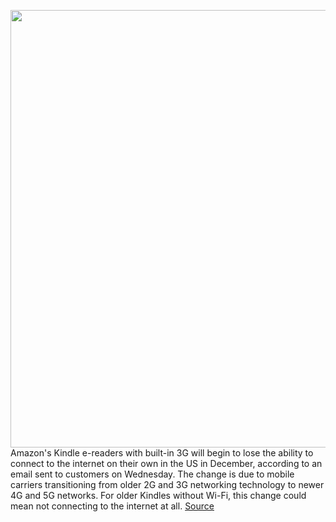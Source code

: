 <img src='https://cdn.vox-cdn.com/thumbor/ca1xmyoxCKr75jnbQHVdeS77bpM=/0x0:2040x1360/1200x800/filters:focal(857x517:1183x843)/cdn.vox-cdn.com/uploads/chorus_image/image/69647918/kindle-voyage-review-001-2040.0.0.jpg' width='700px' /><br/>
Amazon's Kindle e-readers with built-in 3G will begin to lose the ability to connect to the internet on their own in the US in December, according to an email sent to customers on Wednesday. The change is due to mobile carriers transitioning from older 2G and 3G networking technology to newer 4G and 5G networks. For older Kindles without Wi-Fi, this change could mean not connecting to the internet at all.
<a href='https://www.theverge.com/2021/7/28/22598747/kindle-3g-network-shutdown-e-readers-no-internet'> Source <a/>
